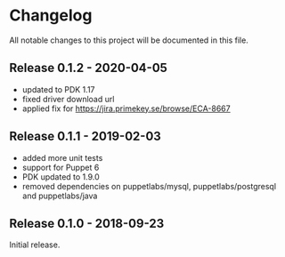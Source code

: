 # Changelog

All notable changes to this project will be documented in this file.

## Release 0.1.2 - 2020-04-05

- updated to PDK 1.17
- fixed driver download url
- applied fix for https://jira.primekey.se/browse/ECA-8667

## Release 0.1.1 - 2019-02-03

- added more unit tests
- support for Puppet 6
- PDK updated to 1.9.0
- removed dependencies on puppetlabs/mysql, puppetlabs/postgresql and puppetlabs/java

## Release 0.1.0 - 2018-09-23

Initial release.

